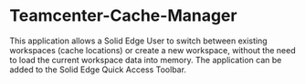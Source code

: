 # Teamcenter-Cache-Manager
This application allows a Solid Edge User to switch between existing workspaces (cache locations) 
or create a new workspace, without the need to load the current workspace data 
into memory. The application can be added to the Solid Edge Quick Access Toolbar.
